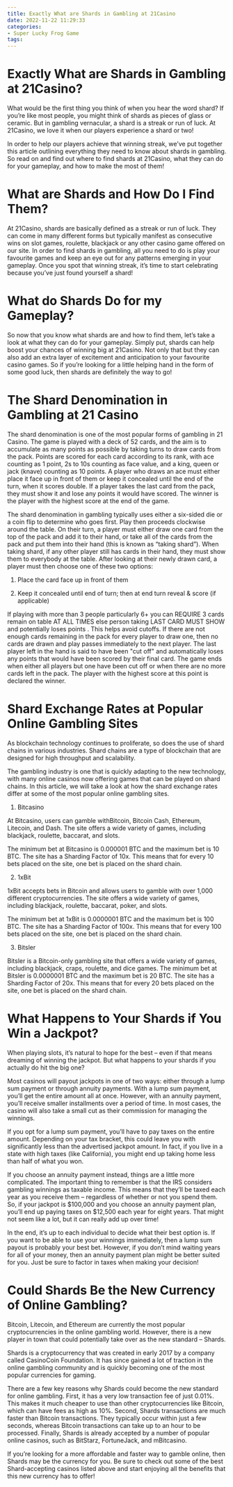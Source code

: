 ```yaml
---
title: Exactly What are Shards in Gambling at 21Casino
date: 2022-11-22 11:29:33
categories:
- Super Lucky Frog Game
tags:
---
```



#  Exactly What are Shards in Gambling at 21Casino?

What would be the first thing you think of when you hear the word shard? If you’re like most people, you might think of shards as pieces of glass or ceramic. But in gambling vernacular, a shard is a streak or run of luck. At 21Casino, we love it when our players experience a shard or two!

In order to help our players achieve that winning streak, we’ve put together this article outlining everything they need to know about shards in gambling. So read on and find out where to find shards at 21Casino, what they can do for your gameplay, and how to make the most of them!

# What are Shards and How Do I Find Them?

At 21Casino, shards are basically defined as a streak or run of luck. They can come in many different forms but typically manifest as consecutive wins on slot games, roulette, blackjack or any other casino game offered on our site. In order to find shards in gambling, all you need to do is play your favourite games and keep an eye out for any patterns emerging in your gameplay. Once you spot that winning streak, it’s time to start celebrating because you’ve just found yourself a shard!

# What do Shards Do for my Gameplay?

So now that you know what shards are and how to find them, let’s take a look at what they can do for your gameplay. Simply put, shards can help boost your chances of winning big at 21Casino. Not only that but they can also add an extra layer of excitement and anticipation to your favourite casino games. So if you’re looking for a little helping hand in the form of some good luck, then shards are definitely the way to go!

#  The Shard Denomination in Gambling at 21 Casino

The shard denomination is one of the most popular forms of gambling in 21 Casino. The game is played with a deck of 52 cards, and the aim is to accumulate as many points as possible by taking turns to draw cards from the pack. Points are scored for each card according to its rank, with ace counting as 1 point, 2s to 10s counting as face value, and a king, queen or jack (knave) counting as 10 points. A player who draws an ace must either place it face up in front of them or keep it concealed until the end of the turn, when it scores double. If a player takes the last card from the pack, they must show it and lose any points it would have scored. The winner is the player with the highest score at the end of the game.

The shard denomination in gambling typically uses either a six-sided die or a coin flip to determine who goes first. Play then proceeds clockwise around the table. On their turn, a player must either draw one card from the top of the pack and add it to their hand, or take all of the cards from the pack and put them into their hand (this is known as “taking shard”). When taking shard, if any other player still has cards in their hand, they must show them to everybody at the table. After looking at their newly drawn card, a player must then choose one of these two options:

1) Place the card face up in front of them

2) Keep it concealed until end of turn; then at end turn reveal & score (if applicable)

  If playing with more than 3 people particularly 6+ you can REQUIRE 3 cards remain on table AT ALL TIMES else person taking LAST CARD MUST SHOW and potentially loses points . This helps avoid cutoffs. 
If there are not enough cards remaining in the pack for every player to draw one, then no cards are drawn and play passes immediately to the next player. The last player left in the hand is said to have been "cut off" and automatically loses any points that would have been scored by their final card.
The game ends when either all players but one have been cut off or when there are no more cards left in the pack. The player with the highest score at this point is declared the winner.

#  Shard Exchange Rates at Popular Online Gambling Sites

As blockchain technology continues to proliferate, so does the use of shard chains in various industries. Shard chains are a type of blockchain that are designed for high throughput and scalability.

The gambling industry is one that is quickly adapting to the new technology, with many online casinos now offering games that can be played on shard chains. In this article, we will take a look at how the shard exchange rates differ at some of the most popular online gambling sites.

1. Bitcasino

At Bitcasino, users can gamble withBitcoin, Bitcoin Cash, Ethereum, Litecoin, and Dash. The site offers a wide variety of games, including blackjack, roulette, baccarat, and slots.

The minimum bet at Bitcasino is 0.000001 BTC and the maximum bet is 10 BTC. The site has a Sharding Factor of 10x. This means that for every 10 bets placed on the site, one bet is placed on the shard chain.

2. 1xBit

1xBit accepts bets in Bitcoin and allows users to gamble with over 1,000 different cryptocurrencies. The site offers a wide variety of games, including blackjack, roulette, baccarat, poker, and slots.

The minimum bet at 1xBit is 0.0000001 BTC and the maximum bet is 100 BTC. The site has a Sharding Factor of 100x. This means that for every 100 bets placed on the site, one bet is placed on the shard chain.

3. Bitsler

Bitsler is a Bitcoin-only gambling site that offers a wide variety of games, including blackjack, craps, roulette, and dice games. The minimum bet at Bitsler is 0.0000001 BTC and the maximum bet is 20 BTC. The site has a Sharding Factor of 20x. This means that for every 20 bets placed on the site, one bet is placed on the shard chain.

#  What Happens to Your Shards if You Win a Jackpot?

When playing slots, it’s natural to hope for the best – even if that means dreaming of winning the jackpot. But what happens to your shards if you actually do hit the big one?

Most casinos will payout jackpots in one of two ways: either through a lump sum payment or through annuity payments. With a lump sum payment, you’ll get the entire amount all at once. However, with an annuity payment, you’ll receive smaller installments over a period of time. In most cases, the casino will also take a small cut as their commission for managing the winnings.

If you opt for a lump sum payment, you’ll have to pay taxes on the entire amount. Depending on your tax bracket, this could leave you with significantly less than the advertised jackpot amount. In fact, if you live in a state with high taxes (like California), you might end up taking home less than half of what you won.

If you choose an annuity payment instead, things are a little more complicated. The important thing to remember is that the IRS considers gambling winnings as taxable income. This means that they’ll be taxed each year as you receive them – regardless of whether or not you spend them. So, if your jackpot is $100,000 and you choose an annuity payment plan, you’ll end up paying taxes on $12,500 each year for eight years. That might not seem like a lot, but it can really add up over time!

In the end, it’s up to each individual to decide what their best option is. If you want to be able to use your winnings immediately, then a lump sum payout is probably your best bet. However, if you don’t mind waiting years for all of your money, then an annuity payment plan might be better suited for you. Just be sure to factor in taxes when making your decision!

#  Could Shards Be the New Currency of Online Gambling?

Bitcoin, Litecoin, and Ethereum are currently the most popular cryptocurrencies in the online gambling world. However, there is a new player in town that could potentially take over as the new standard – Shards.

Shards is a cryptocurrency that was created in early 2017 by a company called CasinoCoin Foundation. It has since gained a lot of traction in the online gambling community and is quickly becoming one of the most popular currencies for gaming.

There are a few key reasons why Shards could become the new standard for online gambling. First, it has a very low transaction fee of just 0.01%. This makes it much cheaper to use than other cryptocurrencies like Bitcoin, which can have fees as high as 10%. Second, Shards transactions are much faster than Bitcoin transactions. They typically occur within just a few seconds, whereas Bitcoin transactions can take up to an hour to be processed. Finally, Shards is already accepted by a number of popular online casinos, such as BitStarz, FortuneJack, and mBitcasino.

If you’re looking for a more affordable and faster way to gamble online, then Shards may be the currency for you. Be sure to check out some of the best Shard-accepting casinos listed above and start enjoying all the benefits that this new currency has to offer!